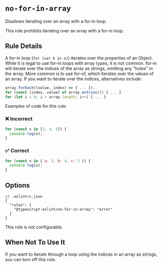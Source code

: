 # `no-for-in-array`

Disallows iterating over an array with a for-in loop.

This rule prohibits iterating over an array with a for-in loop.

## Rule Details

A for-in loop (`for (var k in o)`) iterates over the properties of an Object.
While it is legal to use for-in loops with array types, it is not common.
for-in will iterate over the indices of the array as strings, omitting any "holes" in
the array.
More common is to use for-of, which iterates over the values of an array.
If you want to iterate over the indices, alternatives include:

```js
array.forEach((value, index) => { ... });
for (const [index, value] of array.entries()) { ... }
for (let i = 0; i < array.length; i++) { ... }
```

Examples of code for this rule:

<!--tabs-->

### ❌ Incorrect

```js
for (const x in [3, 4, 5]) {
  console.log(x);
}
```

### ✅ Correct

```js
for (const x in { a: 3, b: 4, c: 5 }) {
  console.log(x);
}
```

## Options

```jsonc
// .eslintrc.json
{
  "rules": {
    "@typescript-eslint/no-for-in-array": "error"
  }
}
```

This rule is not configurable.

## When Not To Use It

If you want to iterate through a loop using the indices in an array as strings, you can turn off this rule.

